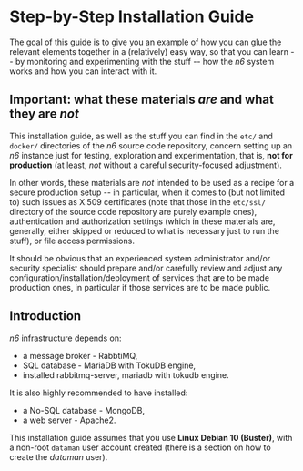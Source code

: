 # Step-by-Step Installation Guide

The goal of this guide is to give you an example of how you can glue the
relevant elements together in a (relatively) easy way, so that you can
learn -- by monitoring and experimenting with the stuff -- how the *n6*
system works and how you can interact with it.


## Important: what these materials *are* and what they are *not*

This installation guide, as well as the stuff you can find in the `etc/`
and `docker/` directories of the *n6* source code repository, concern
setting up an *n6* instance just for testing, exploration and
experimentation, that is, **not for production** (at least, *not*
without a careful security-focused adjustment).

In other words, these materials are *not* intended to be used as a
recipe for a secure production setup -- in particular, when it comes to
(but not limited to) such issues as X.509 certificates (note that those
in the `etc/ssl/` directory of the source code repository are purely
example ones), authentication and authorization settings (which in these
materials are, generally, either skipped or reduced to what is necessary
just to run the stuff), or file access permissions.

It should be obvious that an experienced system administrator and/or
security specialist should prepare and/or carefully review and adjust
any configuration/installation/deployment of services that are to be
made production ones, in particular if those services are to be made
public.


## Introduction

*n6* infrastructure depends on:

* a message broker - RabbtiMQ,
* SQL database - MariaDB with TokuDB engine,
* installed rabbitmq-server, mariadb with tokudb engine.

It is also highly recommended to have installed:

 * a No-SQL database - MongoDB,
 * a web server - Apache2.

This installation guide assumes that you use **Linux Debian 10 (Buster)**, with a
non-root `dataman` user account created (there is a section on how to create the _dataman_ user).
